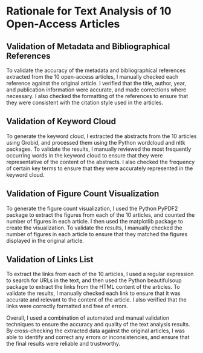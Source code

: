 # Rationale for Text Analysis of 10 Open-Access Articles
## Validation of Metadata and Bibliographical References

To validate the accuracy of the metadata and bibliographical references extracted from the 10 open-access articles, I manually checked each reference against the original article. I verified that the title, author, year, and publication information were accurate, and made corrections where necessary. I also checked the formatting of the references to ensure that they were consistent with the citation style used in the articles.
## Validation of Keyword Cloud

To generate the keyword cloud, I extracted the abstracts from the 10 articles using Grobid, and processed them using the Python wordcloud and nltk packages. To validate the results, I manually reviewed the most frequently occurring words in the keyword cloud to ensure that they were representative of the content of the abstracts. I also checked the frequency of certain key terms to ensure that they were accurately represented in the keyword cloud.
## Validation of Figure Count Visualization

To generate the figure count visualization, I used the Python PyPDF2 package to extract the figures from each of the 10 articles, and counted the number of figures in each article. I then used the matplotlib package to create the visualization. To validate the results, I manually checked the number of figures in each article to ensure that they matched the figures displayed in the original article.
## Validation of Links List

To extract the links from each of the 10 articles, I used a regular expression to search for URLs in the text, and then used the Python beautifulsoup package to extract the links from the HTML content of the articles. To validate the results, I manually checked each link to ensure that it was accurate and relevant to the content of the article. I also verified that the links were correctly formatted and free of errors.

Overall, I used a combination of automated and manual validation techniques to ensure the accuracy and quality of the text analysis results. By cross-checking the extracted data against the original articles, I was able to identify and correct any errors or inconsistencies, and ensure that the final results were reliable and trustworthy.